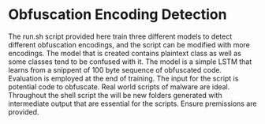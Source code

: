 # Obfuscation Encoding Detection
The run.sh script provided here train three different models to detect different obfuscation encodings, and the script can be modified with more encodings. The model that is created contains plaintext class as well as some classes tend to be confused with it. The model is a simple LSTM that learns from a snippent of 100 byte sequence of obfuscated code. Evaluation is employed at the end of training.
The input for the script is potential code to obfuscate. Real world scripts of malware are ideal. Throughout the shell script the will be new folders generated with intermediate output that are essential for the scripts. Ensure premissions are provided.
